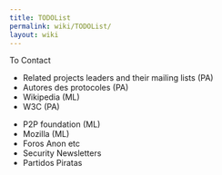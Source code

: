 ```yaml
---
title: TODOList
permalink: wiki/TODOList/
layout: wiki
---
```


To Contact

-   Related projects leaders and their mailing lists (PA)
-   Autores des protocoles (PA)
-   Wikipedia (ML)
-   W3C (PA)

<!-- -->

-   P2P foundation (ML)
-   Mozilla (ML)
-   Foros Anon etc
-   Security Newsletters
-   Partidos Piratas

